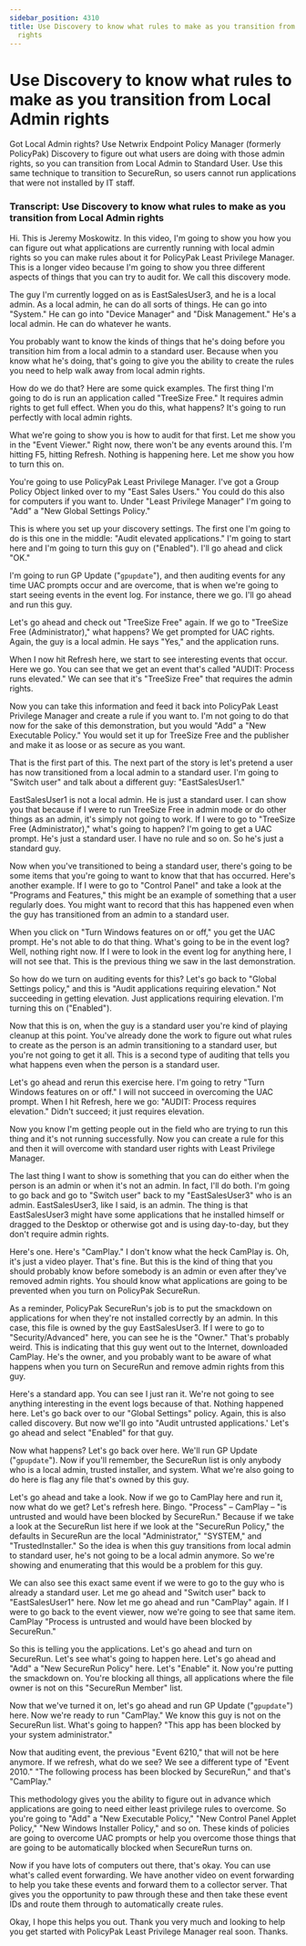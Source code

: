 ```yaml
---
sidebar_position: 4310
title: Use Discovery to know what rules to make as you transition from Local Admin
  rights
---
```


# Use Discovery to know what rules to make as you transition from Local Admin rights

Got Local Admin rights? Use Netwrix Endpoint Policy Manager (formerly PolicyPak) Discovery to figure out what users are doing with those admin rights, so you can transition from Local Admin to Standard User. Use this same technique to transition to SecureRun, so users cannot run applications that were not installed by IT staff.

### Transcript: Use Discovery to know what rules to make as you transition from Local Admin rights

Hi. This is Jeremy Moskowitz. In this video, I'm going to show you how you can figure out what applications are currently running with local admin rights so you can make rules about it for PolicyPak Least Privilege Manager. This is a longer video because I'm going to show you three different aspects of things that you can try to audit for. We call this discovery mode.

The guy I'm currently logged on as is EastSalesUser3, and he is a local admin. As a local admin, he can do all sorts of things. He can go into "System." He can go into "Device Manager" and "Disk Management." He's a local admin. He can do whatever he wants.

You probably want to know the kinds of things that he's doing before you transition him from a local admin to a standard user. Because when you know what he's doing, that's going to give you the ability to create the rules you need to help walk away from local admin rights.

How do we do that? Here are some quick examples. The first thing I'm going to do is run an application called "TreeSize Free." It requires admin rights to get full effect. When you do this, what happens? It's going to run perfectly with local admin rights.

What we're going to show you is how to audit for that first. Let me show you in the "Event Viewer." Right now, there won't be any events around this. I'm hitting F5, hitting Refresh. Nothing is happening here. Let me show you how to turn this on.

You're going to use PolicyPak Least Privilege Manager. I've got a Group Policy Object linked over to my "East Sales Users." You could do this also for computers if you want to. Under "Least Privilege Manager" I'm going to "Add" a "New Global Settings Policy."

This is where you set up your discovery settings. The first one I'm going to do is this one in the middle: "Audit elevated applications." I'm going to start here and I'm going to turn this guy on ("Enabled"). I'll go ahead and click "OK."

I'm going to run GP Update ("`gpupdate`"), and then auditing events for any time UAC prompts occur and are overcome, that is when we're going to start seeing events in the event log. For instance, there we go. I'll go ahead and run this guy.

Let's go ahead and check out "TreeSize Free" again. If we go to "TreeSize Free (Administrator)," what happens? We get prompted for UAC rights. Again, the guy is a local admin. He says "Yes," and the application runs.

When I now hit Refresh here, we start to see interesting events that occur. Here we go. You can see that we get an event that's called "AUDIT: Process runs elevated." We can see that it's "TreeSize Free" that requires the admin rights.

Now you can take this information and feed it back into PolicyPak Least Privilege Manager and create a rule if you want to. I'm not going to do that now for the sake of this demonstration, but you would "Add" a "New Executable Policy." You would set it up for TreeSize Free and the publisher and make it as loose or as secure as you want.

That is the first part of this. The next part of the story is let's pretend a user has now transitioned from a local admin to a standard user. I'm going to "Switch user" and talk about a different guy: "EastSalesUser1."

EastSalesUser1 is not a local admin. He is just a standard user. I can show you that because if I were to run TreeSize Free in admin mode or do other things as an admin, it's simply not going to work. If I were to go to "TreeSize Free (Administrator)," what's going to happen? I'm going to get a UAC prompt. He's just a standard user. I have no rule and so on. So he's just a standard guy.

Now when you've transitioned to being a standard user, there's going to be some items that you're going to want to know that that has occurred. Here's another example. If I were to go to "Control Panel" and take a look at the "Programs and Features," this might be an example of something that a user regularly does. You might want to record that this has happened even when the guy has transitioned from an admin to a standard user.

When you click on "Turn Windows features on or off," you get the UAC prompt. He's not able to do that thing. What's going to be in the event log? Well, nothing right now. If I were to look in the event log for anything here, I will not see that. This is the previous thing we saw in the last demonstration.

So how do we turn on auditing events for this? Let's go back to "Global Settings policy," and this is "Audit applications requiring elevation." Not succeeding in getting elevation. Just applications requiring elevation. I'm turning this on ("Enabled").

Now that this is on, when the guy is a standard user you're kind of playing cleanup at this point. You've already done the work to figure out what rules to create as the person is an admin transitioning to a standard user, but you're not going to get it all. This is a second type of auditing that tells you what happens even when the person is a standard user.

Let's go ahead and rerun this exercise here. I'm going to retry "Turn Windows features on or off." I will not succeed in overcoming the UAC prompt. When I hit Refresh, here we go: "AUDIT: Process requires elevation." Didn't succeed; it just requires elevation.

Now you know I'm getting people out in the field who are trying to run this thing and it's not running successfully. Now you can create a rule for this and then it will overcome with standard user rights with Least Privilege Manager.

The last thing I want to show is something that you can do either when the person is an admin or when it's not an admin. In fact, I'll do both. I'm going to go back and go to "Switch user" back to my "EastSalesUser3" who is an admin. EastSalesUser3, like I said, is an admin. The thing is that EastSalesUser3 might have some applications that he installed himself or dragged to the Desktop or otherwise got and is using day-to-day, but they don't require admin rights.

Here's one. Here's "CamPlay." I don't know what the heck CamPlay is. Oh, it's just a video player. That's fine. But this is the kind of thing that you should probably know before somebody is an admin or even after they've removed admin rights. You should know what applications are going to be prevented when you turn on PolicyPak SecureRun.

As a reminder, PolicyPak SecureRun's job is to put the smackdown on applications for when they're not installed correctly by an admin. In this case, this file is owned by the guy EastSalesUser3. If I were to go to "Security/Advanced" here, you can see he is the "Owner." That's probably weird. This is indicating that this guy went out to the Internet, downloaded CamPlay. He's the owner, and you probably want to be aware of what happens when you turn on SecureRun and remove admin rights from this guy.

Here's a standard app. You can see I just ran it. We're not going to see anything interesting in the event logs because of that. Nothing happened here. Let's go back over to our "Global Settings" policy. Again, this is also called discovery. But now we'll go into "Audit untrusted applications.' Let's go ahead and select "Enabled" for that guy.

Now what happens? Let's go back over here. We'll run GP Update ("`gpupdate`"). Now if you'll remember, the SecureRun list is only anybody who is a local admin, trusted installer, and system. What we're also going to do here is flag any file that's owned by this guy.

Let's go ahead and take a look. Now if we go to CamPlay here and run it, now what do we get? Let's refresh here. Bingo. "Process" – CamPlay – "is untrusted and would have been blocked by SecureRun." Because if we take a look at the SecureRun list here if we look at the "SecureRun Policy," the defaults in SecureRun are the local "Administrator," "SYSTEM," and "TrustedInstaller." So the idea is when this guy transitions from local admin to standard user, he's not going to be a local admin anymore. So we're showing and enumerating that this would be a problem for this guy.

We can also see this exact same event if we were to go to the guy who is already a standard user. Let me go ahead and "Switch user" back to "EastSalesUser1" here. Now let me go ahead and run "CamPlay" again. If I were to go back to the event viewer, now we're going to see that same item. CamPlay "Process is untrusted and would have been blocked by SecureRun."

So this is telling you the applications. Let's go ahead and turn on SecureRun. Let's see what's going to happen here. Let's go ahead and "Add" a "New SecureRun Policy" here. Let's "Enable" it. Now you're putting the smackdown on. You're blocking all things, all applications where the file owner is not on this "SecureRun Member" list.

Now that we've turned it on, let's go ahead and run GP Update ("`gpupdate`") here. Now we're ready to run "CamPlay." We know this guy is not on the SecureRun list. What's going to happen? "This app has been blocked by your system administrator."

Now that auditing event, the previous "Event 6210," that will not be here anymore. If we refresh, what do we see? We see a different type of "Event 2010." "The following process has been blocked by SecureRun," and that's "CamPlay."

This methodology gives you the ability to figure out in advance which applications are going to need either least privilege rules to overcome. So you're going to "Add" a "New Executable Policy," "New Control Panel Applet Policy," "New Windows Installer Policy," and so on. These kinds of policies are going to overcome UAC prompts or help you overcome those things that are going to be automatically blocked when SecureRun turns on.

Now if you have lots of computers out there, that's okay. You can use what's called event forwarding. We have another video on event forwarding to help you take these events and forward them to a collector server. That gives you the opportunity to paw through these and then take these event IDs and route them through to automatically create rules.

Okay, I hope this helps you out. Thank you very much and looking to help you get started with PolicyPak Least Privilege Manager real soon. Thanks.